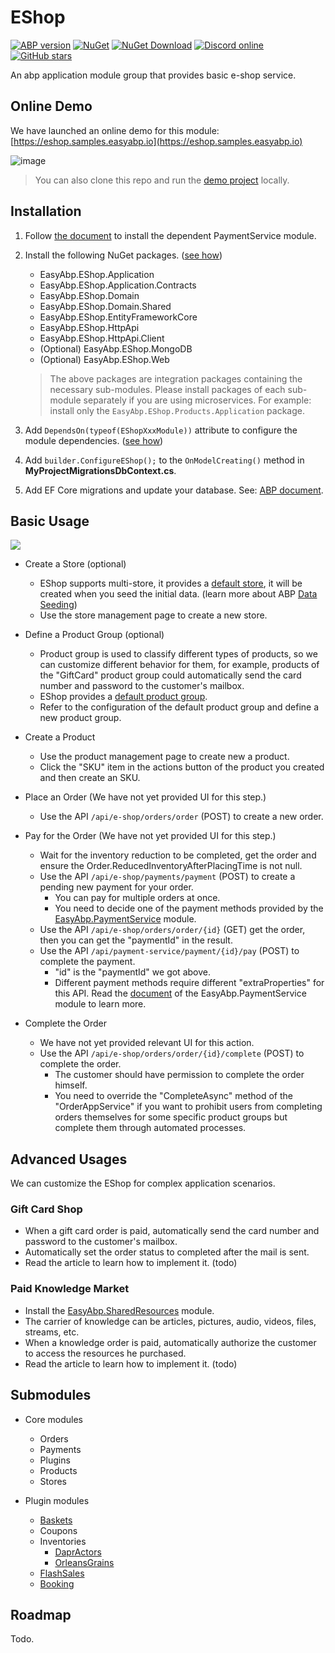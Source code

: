# EShop

[![ABP version](https://img.shields.io/badge/dynamic/xml?style=flat-square&color=yellow&label=abp&query=%2F%2FProject%2FPropertyGroup%2FAbpVersion&url=https%3A%2F%2Fraw.githubusercontent.com%2FEasyAbp%2FEShop%2Fmaster%2FDirectory.Build.props)](https://abp.io)
[![NuGet](https://img.shields.io/nuget/v/EasyAbp.EShop.Domain.Shared.svg?style=flat-square)](https://www.nuget.org/packages/EasyAbp.EShop.Domain.Shared)
[![NuGet Download](https://img.shields.io/nuget/dt/EasyAbp.EShop.Domain.Shared.svg?style=flat-square)](https://www.nuget.org/packages/EasyAbp.EShop.Domain.Shared)
[![Discord online](https://badgen.net/discord/online-members/S6QaezrCRq?label=Discord)](https://discord.gg/S6QaezrCRq)
[![GitHub stars](https://img.shields.io/github/stars/EasyAbp/EShop?style=social)](https://www.github.com/EasyAbp/EShop)

An abp application module group that provides basic e-shop service.

## Online Demo

We have launched an online demo for this module: [https://eshop.samples.easyabp.io](https://eshop.samples.easyabp.io)

![image](https://user-images.githubusercontent.com/30018771/173756329-fe16a753-dddf-4b97-a5e5-a2f4c9d9983f.png)

> You can also clone this repo and run the [demo project](https://github.com/EasyAbp/EShop/tree/dev/samples/EShopSample/aspnet-core/src/EShopSample.Web) locally.

## Installation

1. Follow [the document](https://github.com/EasyAbp/PaymentService#installation) to install the dependent PaymentService module.

1. Install the following NuGet packages. ([see how](https://github.com/EasyAbp/EasyAbpGuide/blob/master/docs/How-To.md#add-nuget-packages))

    * EasyAbp.EShop.Application
    * EasyAbp.EShop.Application.Contracts
    * EasyAbp.EShop.Domain
    * EasyAbp.EShop.Domain.Shared
    * EasyAbp.EShop.EntityFrameworkCore
    * EasyAbp.EShop.HttpApi
    * EasyAbp.EShop.HttpApi.Client
    * (Optional) EasyAbp.EShop.MongoDB
    * (Optional) EasyAbp.EShop.Web

    > The above packages are integration packages containing the necessary sub-modules.
    > Please install packages of each sub-module separately if you are using microservices.
    > For example: install only the `EasyAbp.EShop.Products.Application` package.

1. Add `DependsOn(typeof(EShopXxxModule))` attribute to configure the module dependencies. ([see how](https://github.com/EasyAbp/EasyAbpGuide/blob/master/docs/How-To.md#add-module-dependencies))

1. Add `builder.ConfigureEShop();` to the `OnModelCreating()` method in **MyProjectMigrationsDbContext.cs**.

1. Add EF Core migrations and update your database. See: [ABP document](https://docs.abp.io/en/abp/latest/Tutorials/Part-1?UI=MVC&DB=EF#add-database-migration).

## Basic Usage

[![](https://mermaid.ink/img/pako:eNqtVMFu2zAM_RVCl21A2g8wily6HHrZumW7-SJbTC3AklyJWmAU_fdRsjynmdN2wHyyKOo98j2JT6J1CkUlAj5GtC1-1vLBS1PbmmQk9yWaBn1tgb-fAf3Vdrvbd264vvdOxZZCBd8i-hGoQximGPQ6EJCDgAjHThLw3lFaChPOS4ArhkzIFXxHit6Gv6BW2L96hZ65bz1KQpAWXIok0iaOEJxB6rR9OCWczix0eQ1tRlAb8IU9h-_UWstyNGhTy3uSnkDCMEXg4HyuOhfxoslyZGEtkZn3td6cJW2ji6Ef4fGPyJnjpvHbyNv9EvoQZuw7BZ0MXN4v2UdcLeeca8dYNE5qqh25m7xd0nm9XRHyHGOPdFLBRUnObTh1fTLxqKlbkF414taZoUe-AfnOFGmb8fz0m2YUmP9th1Y_tMF_d-NE_LnD5Mo7TZhUHJidH4aCITb8irrpYqea1pHeNuRSNxfkKs6YcdHooz6kWaAD8Iyx3FR6sLP40HE8p4ZP73i3sy5iIwx6w9XxFHtKB2vBpRusRcW_Cg8y9lSL2j5zahwUX_Gd0uS8qA6yD7gRadDtR9uKinzEOalMwpL1_Bt1vcxC)](https://mermaid-js.github.io/mermaid-live-editor/edit#pako:eNqtVMFu2zAM_RVCl21A2g8wily6HHrZumW7-SJbTC3AklyJWmAU_fdRsjynmdN2wHyyKOo98j2JT6J1CkUlAj5GtC1-1vLBS1PbmmQk9yWaBn1tgb-fAf3Vdrvbd264vvdOxZZCBd8i-hGoQximGPQ6EJCDgAjHThLw3lFaChPOS4ArhkzIFXxHit6Gv6BW2L96hZ65bz1KQpAWXIok0iaOEJxB6rR9OCWczix0eQ1tRlAb8IU9h-_UWstyNGhTy3uSnkDCMEXg4HyuOhfxoslyZGEtkZn3td6cJW2ji6Ef4fGPyJnjpvHbyNv9EvoQZuw7BZ0MXN4v2UdcLeeca8dYNE5qqh25m7xd0nm9XRHyHGOPdFLBRUnObTh1fTLxqKlbkF414taZoUe-AfnOFGmb8fz0m2YUmP9th1Y_tMF_d-NE_LnD5Mo7TZhUHJidH4aCITb8irrpYqea1pHeNuRSNxfkKs6YcdHooz6kWaAD8Iyx3FR6sLP40HE8p4ZP73i3sy5iIwx6w9XxFHtKB2vBpRusRcW_Cg8y9lSL2j5zahwUX_Gd0uS8qA6yD7gRadDtR9uKinzEOalMwpL1_Bt1vcxC)

* Create a Store (optional)
    * EShop supports multi-store, it provides a [default store](https://github.com/EasyAbp/EShop/blob/master/modules/EasyAbp.EShop.Stores/src/EasyAbp.EShop.Stores.Domain/EasyAbp/EShop/Stores/Stores/StoreDataSeeder.cs), it will be created when you seed the initial data. (learn more about ABP [Data Seeding](https://docs.abp.io/en/abp/latest/Data-Seeding))
    * Use the store management page to create a new store.

* Define a Product Group (optional)
    * Product group is used to classify different types of products, so we can customize different behavior for them, for example, products of the "GiftCard" product group could automatically send the card number and password to the customer's mailbox.
    * EShop provides a [default product group](https://github.com/EasyAbp/EShop/blob/master/modules/EasyAbp.EShop.Products/src/EasyAbp.EShop.Products.Domain/EasyAbp/EShop/Products/EShopProductsDomainModule.cs#L33-L37).
    * Refer to the configuration of the default product group and define a new product group.

* Create a Product
    * Use the product management page to create new a product.
    * Click the "SKU" item in the actions button of the product you created and then create an SKU.

* Place an Order (We have not yet provided UI for this step.)
    * Use the API `/api/e-shop/orders/order` (POST) to create a new order.

* Pay for the Order (We have not yet provided UI for this step.)
    * Wait for the inventory reduction to be completed, get the order and ensure the Order.ReducedInventoryAfterPlacingTime is not null.
    * Use the API `/api/e-shop/payments/payment` (POST) to create a pending new payment for your order.
        * You can pay for multiple orders at once.
        * You need to decide one of the payment methods provided by the [EasyAbp.PaymentService](https://easyabp.io/modules/PaymentService/) module.
    * Use the API `/api/e-shop/orders/order/{id}` (GET) get the order, then you can get the "paymentId" in the result.
    * Use the API `/api/payment-service/payment/{id}/pay` (POST) to complete the payment.
        * "id" is the "paymentId" we got above.
        * Different payment methods require different "extraProperties" for this API. Read the [document](https://easyabp.io/modules/PaymentService/) of the EasyAbp.PaymentService module to learn more.

* Complete the Order
    * We have not yet provided relevant UI for this action.
    * Use the API `/api/e-shop/orders/order/{id}/complete` (POST) to complete the order.
        * The customer should have permission to complete the order himself.
        * You need to override the "CompleteAsync" method of the "OrderAppService" if you want to prohibit users from completing orders themselves for some specific product groups but complete them through automated processes.

## Advanced Usages

We can customize the EShop for complex application scenarios.

### Gift Card Shop

* When a gift card order is paid, automatically send the card number and password to the customer's mailbox.
* Automatically set the order status to completed after the mail is sent.
* Read the article to learn how to implement it. (todo)

### Paid Knowledge Market
* Install the [EasyAbp.SharedResources](https://easyabp.io/modules/SharedResources/) module.
* The carrier of knowledge can be articles, pictures, audio, videos, files, streams, etc.
* When a knowledge order is paid, automatically authorize the customer to access the resources he purchased.
* Read the article to learn how to implement it. (todo)

## Submodules

* Core modules
  * Orders
  * Payments
  * Plugins
  * Products
  * Stores

* Plugin modules
  * [Baskets](https://github.com/EasyAbp/EShop/tree/dev/plugins/Baskets)
  * Coupons
  * Inventories
    * [DaprActors](https://github.com/EasyAbp/EShop/tree/dev/plugins/Inventories/DaprActors)
    * [OrleansGrains](https://github.com/EasyAbp/EShop/tree/dev/plugins/Inventories/OrleansGrains)
  * [FlashSales](https://github.com/EasyAbp/EShop/tree/dev/plugins/FlashSales)
  * [Booking](https://github.com/EasyAbp/EShop/tree/dev/plugins/Booking)

## Roadmap

Todo.
